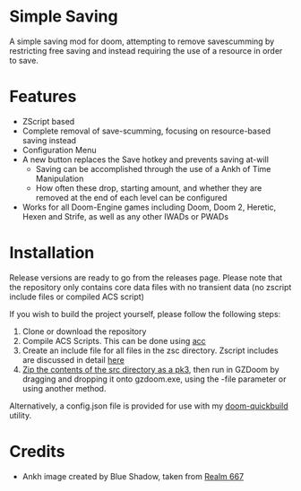 # Simple Saving

A simple saving mod for doom, attempting to remove savescumming by restricting free saving and instead requiring the use of a resource in order to save.

# Features

* ZScript based
* Complete removal of save-scumming, focusing on resource-based saving instead
* Configuration Menu
* A new button replaces the Save hotkey and prevents saving at-will
    * Saving can be accomplished through the use of a Ankh of Time Manipulation
    * How often these drop, starting amount, and whether they are removed at the end of each level can be configured
* Works for all Doom-Engine games including Doom, Doom 2, Heretic, Hexen and Strife, as well as any other IWADs or PWADs

# Installation

Release versions are ready to go from the releases page. Please note that the repository only contains core data files with no transient data (no zscript include files or compiled ACS script)

If you wish to build the project yourself, please follow the following steps:

1. Clone or download the repository
1. Compile ACS Scripts. This can be done using [acc](https://zdoom.org/wiki/ACC)
2. Create an include file for all files in the zsc directory. Zscript includes are discussed in detail [here](https://zdoom.org/wiki/ZScript)
3. [Zip the contents of the src directory as a pk3](https://zdoom.org/wiki/Using_ZIPs_as_WAD_replacement), then run in GZDoom by dragging and dropping it onto gzdoom.exe, using the -file parameter or using another method.

Alternatively, a config.json file is provided for use with my [doom-quickbuild](https://github.com/tunbridgep/doom_quickbuild) utility.

# Credits

* Ankh image created by Blue Shadow, taken from [Realm 667](http://realm667.com)

